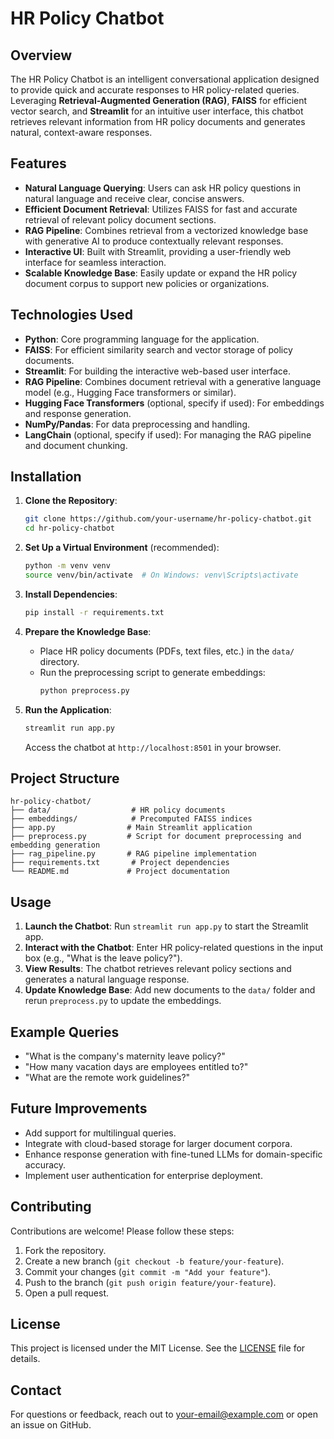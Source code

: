 # HR Policy Chatbot

## Overview
The HR Policy Chatbot is an intelligent conversational application designed to provide quick and accurate responses to HR policy-related queries. Leveraging **Retrieval-Augmented Generation (RAG)**, **FAISS** for efficient vector search, and **Streamlit** for an intuitive user interface, this chatbot retrieves relevant information from HR policy documents and generates natural, context-aware responses.

## Features
- **Natural Language Querying**: Users can ask HR policy questions in natural language and receive clear, concise answers.
- **Efficient Document Retrieval**: Utilizes FAISS for fast and accurate retrieval of relevant policy document sections.
- **RAG Pipeline**: Combines retrieval from a vectorized knowledge base with generative AI to produce contextually relevant responses.
- **Interactive UI**: Built with Streamlit, providing a user-friendly web interface for seamless interaction.
- **Scalable Knowledge Base**: Easily update or expand the HR policy document corpus to support new policies or organizations.

## Technologies Used
- **Python**: Core programming language for the application.
- **FAISS**: For efficient similarity search and vector storage of policy documents.
- **Streamlit**: For building the interactive web-based user interface.
- **RAG Pipeline**: Combines document retrieval with a generative language model (e.g., Hugging Face transformers or similar).
- **Hugging Face Transformers** (optional, specify if used): For embeddings and response generation.
- **NumPy/Pandas**: For data preprocessing and handling.
- **LangChain** (optional, specify if used): For managing the RAG pipeline and document chunking.

## Installation
1. **Clone the Repository**:
   ```bash
   git clone https://github.com/your-username/hr-policy-chatbot.git
   cd hr-policy-chatbot
   ```

2. **Set Up a Virtual Environment** (recommended):
   ```bash
   python -m venv venv
   source venv/bin/activate  # On Windows: venv\Scripts\activate
   ```

3. **Install Dependencies**:
   ```bash
   pip install -r requirements.txt
   ```

4. **Prepare the Knowledge Base**:
   - Place HR policy documents (PDFs, text files, etc.) in the `data/` directory.
   - Run the preprocessing script to generate embeddings:
     ```bash
     python preprocess.py
     ```

5. **Run the Application**:
   ```bash
   streamlit run app.py
   ```
   Access the chatbot at `http://localhost:8501` in your browser.

## Project Structure
```
hr-policy-chatbot/
├── data/                  # HR policy documents
├── embeddings/            # Precomputed FAISS indices
├── app.py                # Main Streamlit application
├── preprocess.py         # Script for document preprocessing and embedding generation
├── rag_pipeline.py       # RAG pipeline implementation
├── requirements.txt       # Project dependencies
└── README.md             # Project documentation
```

## Usage
1. **Launch the Chatbot**: Run `streamlit run app.py` to start the Streamlit app.
2. **Interact with the Chatbot**: Enter HR policy-related questions in the input box (e.g., "What is the leave policy?").
3. **View Results**: The chatbot retrieves relevant policy sections and generates a natural language response.
4. **Update Knowledge Base**: Add new documents to the `data/` folder and rerun `preprocess.py` to update the embeddings.

## Example Queries
- "What is the company's maternity leave policy?"
- "How many vacation days are employees entitled to?"
- "What are the remote work guidelines?"

## Future Improvements
- Add support for multilingual queries.
- Integrate with cloud-based storage for larger document corpora.
- Enhance response generation with fine-tuned LLMs for domain-specific accuracy.
- Implement user authentication for enterprise deployment.

## Contributing
Contributions are welcome! Please follow these steps:
1. Fork the repository.
2. Create a new branch (`git checkout -b feature/your-feature`).
3. Commit your changes (`git commit -m "Add your feature"`).
4. Push to the branch (`git push origin feature/your-feature`).
5. Open a pull request.

## License
This project is licensed under the MIT License. See the [LICENSE](LICENSE) file for details.

## Contact
For questions or feedback, reach out to [your-email@example.com](mailto:your-email@example.com) or open an issue on GitHub.
